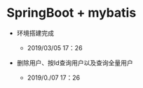 # SpringBoot + mybatis
+ 环境搭建完成 
    + 2019/03/05 17：26

+ 删除用户、按Id查询用户以及查询全量用户
    + 2019/0./07 17：26